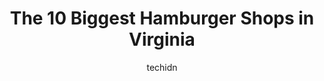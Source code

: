 ---
layout: ampstory
image: https://i0.wp.com/paketmu.com/wp-content/uploads/2023/06/melt-gourmet-cheeseburgers-0-in-virginia-1686366624.jpeg?resize=640,853
author: techidn
featured: false
description: Explore the diverse Hamburger Shop scene in Virginia, home to an incredible selection of 10 establishments catering to every taste. Whether youre in search of iconic favorites or undiscover
title: The 10 Biggest Hamburger Shops in Virginia
cover:
   title: The 10 Biggest Hamburger Shops in Virginia
   subtitle: RICKPATE
   background: https://paketmu.com/wp-content/uploads/2023/06/melt-gourmet-cheeseburgers-0-in-virginia-1686366624.jpeg

pages: 
 - layout: thirds
   top: <h1>#1 Repeal Bourbon & Burgers</h1>
   bottom: "<p>The best burger in the area if not all around. The service is great. Huge selection of burgers. The fried mushrooms and Brussels were a great appetizer. Prices are way mo</p>"
   background: https://paketmu.com/wp-content/uploads/2023/06/melt-gourmet-cheeseburgers-1-in-virginia-1686366625.jpeg
   backgroundblur: true
 - layout: thirds
   top: <h1>#2 Melt Gourmet Cheeseburgers</h1>
   bottom: "<p>One step inside and I knew we were gonna eat a good burger, just by the smell alone. There was a line but it moved pretty quickly and efficiently. Lots of options on the </p>"
   background: https://paketmu.com/wp-content/uploads/2023/06/melt-gourmet-cheeseburgers-2-in-virginia-1686366625.jpeg
   cta:
      link: https://paketmu.com/the-10-biggest-hamburger-shops-in-virginia/
      text: The 10 Biggest Hamburger Shops in Virginia
 - layout: thirds
   top: <h1>#3 Shake Shack Virginia Beach</h1>
   bottom: "<p>We visited for lunch on a Sunday. There were numerous self ordering kiosks. After placing the order, the food was ready in about 10-15 minutes. The food itself was okay, </p>"
   background: https://paketmu.com/wp-content/uploads/2023/06/melt-gourmet-cheeseburgers-3-in-virginia-1686366626.jpeg
   cta:
      link: https://paketmu.com/the-10-biggest-hamburger-shops-in-virginia/
      text: The 10 Biggest Hamburger Shops in Virginia
 - layout: thirds
   top: <h1>#4 Good Stuff Eatery</h1>
   bottom: "<p>2110 Crystal Dr, Arlington, VA 22202, United States</p>"
   background: https://images.unsplash.com/photo-1489648022186-8f49310909a0?ixlib=rb-4.0.3&ixid=MnwxMjA3fDB8MHxwaG90by1wYWdlfHx8fGVufDB8fHx8&auto=format&fit=crop&w=640&h=853&q=80
   cta:
      link: https://paketmu.com/the-10-biggest-hamburger-shops-in-virginia/
      text: The 10 Biggest Hamburger Shops in Virginia
 - layout: thirds
   top: <h1>#5 Big Buns Damn Good Burger Co.</h1>
   bottom: "<p>4251 Campbell Ave, Arlington, VA 22206, United States</p>"
   background: https://images.unsplash.com/photo-1609083590460-7b8cc0ca65f8?ixlib=rb-4.0.3&ixid=MnwxMjA3fDB8MHxwaG90by1wYWdlfHx8fGVufDB8fHx8&auto=format&fit=crop&w=640&h=853&q=80
   cta:
      link: https://paketmu.com/the-10-biggest-hamburger-shops-in-virginia/
      text: The 10 Biggest Hamburger Shops in Virginia
 - layout: thirds
   top: <h1>#6 Holy Cow</h1>
   bottom: "<p>2312 Mt Vernon Ave, Alexandria, VA 22301, United States</p>"
   background: https://images.unsplash.com/photo-1510906594845-bc082582c8cc?ixlib=rb-4.0.3&ixid=MnwxMjA3fDB8MHxwaG90by1wYWdlfHx8fGVufDB8fHx8&auto=format&fit=crop&w=640&h=853&q=80
   cta:
      link: https://paketmu.com/the-10-biggest-hamburger-shops-in-virginia/
      text: The 10 Biggest Hamburger Shops in Virginia
 - layout: thirds
   top: <h1>#7 MOOYAH Burgers, Fries & Shakes</h1>
   bottom: "<p>3388 Princess Anne Rd Suite 301, Virginia Beach, VA 23456, United States</p>"
   background: https://images.unsplash.com/photo-1536745287225-21d689278fd1?ixlib=rb-4.0.3&ixid=MnwxMjA3fDB8MHxwaG90by1wYWdlfHx8fGVufDB8fHx8&auto=format&fit=crop&w=640&h=853&q=80
   cta:
      link: https://paketmu.com/the-10-biggest-hamburger-shops-in-virginia/
      text: The 10 Biggest Hamburger Shops in Virginia
 - layout: thirds
   middle: Continue reading...
   background: https://images.unsplash.com/photo-1533998839656-76f5e4b2bccb?ixlib=rb-4.0.3&ixid=MnwxMjA3fDB8MHxwaG90by1wYWdlfHx8fGVufDB8fHx8&auto=format&fit=crop&w=640&h=853&q=80
   cta:
      link: https://paketmu.com/the-10-biggest-hamburger-shops-in-virginia/
      text: The 10 Biggest Hamburger Shops in Virginia
      
---